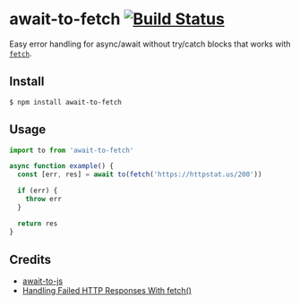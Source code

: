 # await-to-fetch [![Build Status](https://github.com/davidohlin/await-to-fetch/workflows/build/badge.svg)](https://github.com/davidohlin/await-to-fetch/actions)

Easy error handling for async/await without try/catch blocks that
works with [`fetch`](https://developer.mozilla.org/en-US/docs/Web/API/Fetch_API).

## Install

```
$ npm install await-to-fetch
```

## Usage

```js
import to from 'await-to-fetch'

async function example() {
  const [err, res] = await to(fetch('https://httpstat.us/200'))

  if (err) {
    throw err
  }

  return res
}
```

## Credits

- [await-to-js](https://github.com/scopsy/await-to-js)
- [Handling Failed HTTP Responses With fetch()](https://www.tjvantoll.com/2015/09/13/fetch-and-errors/)
